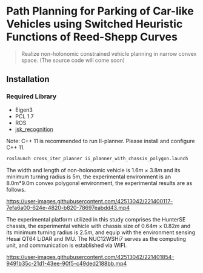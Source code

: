 # Path Planning for Parking of Car-like Vehicles using Switched Heuristic Functions of Reed-Shepp Curves
> Realize non-holonomic constrained vehicle planning in narrow convex space. (The source code will come soon)

## Installation
### Required Library
- Eigen3
- PCL 1.7
- ROS
- [jsk_recognition](https://github.com/jsk-ros-pkg)

Note: C++ 11 is recommended to run II-planner. Please install and configure C++ 11.

```sh
roslaunch cross_iter_planner ii_planner_with_chassis_polygon.launch 
```



The width and length of non-holonomic vehicle is $1.6m$ $\times$ $3.8m$ and its minimum turning radius is 5m, the  experimental environment is an 8.0m\*9.0m convex polygonal environment, the experimental results are as follows.


https://user-images.githubusercontent.com/42513042/221400117-7efa6a00-624e-4820-b820-78697eabdd43.mp4

The experimental platform utilized in this study comprises the HunterSE chassis, the experimental vehicle with chassis size of $0.64m$ $\times$ $0.82m$ and its minimum turning radius is $2.5m$, and equip with the environment sensing Hesai QT64 LiDAR and IMU. The NUC12WSHi7 serves as the computing unit, and communication is established via WIFI.



https://user-images.githubusercontent.com/42513042/221401854-9491b35c-21d1-43ee-90f5-c49ded2188bb.mp4




